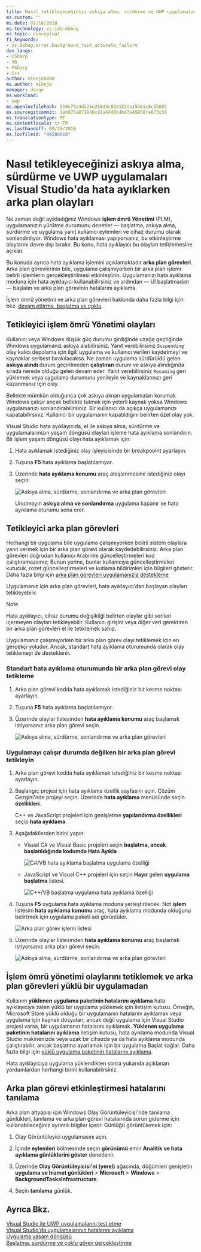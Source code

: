 ```yaml
---
title: Nasıl tetikleyeceğinizi askıya alma, sürdürme ve UWP uygulamaları hata ayıklarken arka plan olaylarını | Microsoft Docs
ms.custom: ''
ms.date: 01/16/2018
ms.technology: vs-ide-debug
ms.topic: conceptual
f1_keywords:
- vs.debug.error.background_task_activate_failure
dev_langs:
- CSharp
- VB
- FSharp
- C++
author: mikejo5000
ms.author: mikejo
manager: douge
ms.workload:
- uwp
ms.openlocfilehash: 510c79a4d225e250d4c832155da15b61c8c5b055
ms.sourcegitcommit: 1ab675a872848c81a44d6b4bd3a49958fe673c56
ms.translationtype: MT
ms.contentlocale: tr-TR
ms.lasthandoff: 09/10/2018
ms.locfileid: "44280018"
---
```

# <a name="how-to-trigger-suspend-resume-and-background-events-while-debugging-uwp-apps-in-visual-studio"></a>Nasıl tetikleyeceğinizi askıya alma, sürdürme ve UWP uygulamaları Visual Studio'da hata ayıklarken arka plan olayları
Ne zaman değil ayıkladığınız Windows **işlem ömrü Yönetimi** (PLM), uygulamanızın yürütme durumunu denetler — başlatma, askıya alma, sürdürme ve uygulama yanıt kullanıcı eylemleri ve cihaz durumu olarak sonlandırılıyor. Windows hata ayıklaması yapıyorsanız, bu etkinleştirme olaylarını devre dışı bırakır. Bu konu, hata ayıklayıcı bu olayları tetiklemesine açıklar.  
  
 Bu konuda ayrıca hata ayıklama işlemini açıklamaktadır **arka plan görevleri**. Arka plan görevlerinin bile, uygulama çalışmıyorken bir arka plan işlemi belirli işlemlerin gerçekleştirilmesi etkinleştirin. Uygulamanızı hata ayıklama moduna için hata ayıklayıcı kullanabilirsiniz ve ardından — UI başlatmadan — başlatın ve arka plan görevinin hatalarını ayıklama.  
  
 İşlem ömrü yönetimi ve arka plan görevleri hakkında daha fazla bilgi için bkz. [devam ettirme, başlatma ve çoklu](/windows/uwp/launch-resume/index).  
  
##  <a name="BKMK_Trigger_Process_Lifecycle_Management_events"></a> Tetikleyici işlem ömrü Yönetimi olayları  
 Kullanıcı veya Windows düşük güç durumu girdiğinde uzağa geçtiğinde Windows uygulamanız askıya alabilirsiniz. Yanıt verebilirsiniz `Suspending` olay kalıcı depolama için ilgili uygulama ve kullanıcı verileri kaydetmeyi ve kaynaklar serbest bırakılacaksa. Ne zaman uygulama sürdürüldü gelen **askıya alındı** durum geçirilmeden **çalıştıran** durum ve askıya alındığında sırada nerede olduğu gelen devam eder. Yanıt verebilirsiniz `Resuming` geri yüklemek veya uygulama durumunu yenileyin ve kaynaklarınızı geri kazanmanız için olay.  
  
 Bellekte mümkün olduğunca çok askıya alınan uygulamaları korumak Windows çalışır ancak bellekte tutmak için yeterli kaynak yoksa Windows uygulamanızı sonlandırabilirsiniz. Bir kullanıcı da açıkça uygulamanızı kapatabilirsiniz. Kullanıcı bir uygulamanın kapatıldığını belirten özel olay yok.  
  
 Visual Studio hata ayıklayıcıda, el ile askıya alma, sürdürme ve uygulamalarınızın yaşam döngüsü olayları işleme hata ayıklama sonlandırın. Bir işlem yaşam döngüsü olayı hata ayıklamak için:  
  
1.  Hata ayıklamak istediğiniz olay işleyicisinde bir breakpooint ayarlayın.  
  
2.  Tuşuna **F5** hata ayıklama başlatılamıyor.  
  
3.  Üzerinde **hata ayıklama konumu** araç ateşlenmesine istediğiniz olayı seçin:  
  
     ![Askıya alma, sürdürme, sonlandırma ve arka plan görevleri](../debugger/media/dbg_suspendresumebackground.png "DBG_SuspendResumeBackground")  
  
     Unutmayın **askıya alma ve sonlandırma** uygulama kapanır ve hata ayıklama oturumu sona erer.  
  
##  <a name="BKMK_Trigger_background_tasks"></a> Tetikleyici arka plan görevleri  
 Herhangi bir uygulama bile uygulama çalışmıyorken belirli sistem olaylara yanıt vermek için bir arka plan görevi olarak kaydedebilirsiniz. Arka plan görevleri doğrudan kullanıcı Arabirimi güncelleştirmeleri kod çalıştıramazsınız; Bunun yerine, bunlar kullanıcıya güncelleştirmeleri kutucuk, rozet güncelleştirmeleri ve kutlama bildirimleri için bilgileri gösterir. Daha fazla bilgi için [arka plan görevleri uygulamanızla destekleme](https://msdn.microsoft.com/library/4c7bb148-eb1f-4640-865e-41f627a46e8e)  
  
 Uygulamanız için arka plan görevleri, hata ayıklayıcı'dan başlayan olayları tetikleyebilir.  
  
> [!NOTE]
>  Hata ayıklayıcı, cihaz durumu değişikliği belirten olaylar gibi verileri içermeyen olayları tetikleyebilir. Kullanıcı girişini veya diğer veri gerektiren bir arka plan görevleri el ile tetiklemek sahip.  
  
 Uygulamanız çalışmıyorken bir arka plan görev olayı tetiklemek için en gerçekçi yoludur. Ancak, standart hata ayıklama oturumunda olarak olay tetiklemeyi de desteklenir.  
  
###  <a name="BKMK_Trigger_a_background_task_event_from_a_standard_debug_session"></a> Standart hata ayıklama oturumunda bir arka plan görevi olay tetikleme  
  
1.  Arka plan görevi kodda hata ayıklamak istediğiniz bir kesme noktası ayarlayın.  
  
2.  Tuşuna **F5** hata ayıklama başlatılamıyor.  
  
3.  Üzerinde olaylar listesinden **hata ayıklama konumu** araç başlamak istiyorsanız arka plan görevi seçin.  
  
     ![Askıya alma, sürdürme, sonlandırma ve arka plan görevleri](../debugger/media/dbg_suspendresumebackground.png "DBG_SuspendResumeBackground")  
  
###  <a name="BKMK_Trigger_a_background_task_when_the_app_is_not_running"></a> Uygulamayı çalışır durumda değilken bir arka plan görevi tetikleyin  
  
1.  Arka plan görevi kodda hata ayıklamak istediğiniz bir kesme noktası ayarlayın.  
  
2.  Başlangıç projesi için hata ayıklama özellik sayfasını açın. Çözüm Gezgini'nde projeyi seçin. Üzerinde **hata ayıklama** menüsünde seçin **özellikleri**.  
  
     C++ ve JavaScript projeleri için genişletme **yapılandırma özellikleri** seçip **hata ayıklama**.  
  
3.  Aşağıdakilerden birini yapın:  
  
    -   Visual C# ve Visual Basic projeleri seçin **başlatma, ancak başlatıldığında kodumda Hata Ayıkla**  
  
         ![C&#35;&#47;VB hata ayıklama başlatma uygulama özelliği](../debugger/media/dbg_csvb_dontlaunchapp.png "DBG_CsVb_DontLaunchApp")  
  
    -   JavaScript ve Visual C++ projeleri için seçin **Hayır** gelen **uygulama başlatma** listesi.  
  
         ![C&#43;&#43;&#47;VB başlatma uygulama hata ayıklama özelliği](../debugger/media/dbg_cppjs_dontlaunchapp.png "DBG_CppJs_DontLaunchApp")  
  
4.  Tuşuna **F5** uygulama hata ayıklama moduna yerleştirilecek. Not **işlem** listesini **hata ayıklama konumu** araç, hata ayıklama modunda olduğunu belirtmek için uygulama paketi adı görüntüler.  
  
     ![Arka plan görev işlemi listesi](../debugger/media/dbg_backgroundtask_processlist.png "DBG_BackgroundTask_ProcessList")  
  
5.  Üzerinde olaylar listesinden **hata ayıklama konumu** araç başlamak istiyorsanız arka plan görevi seçin.  
  
     ![Askıya alma, sürdürme, sonlandırma ve arka plan görevleri](../debugger/media/dbg_suspendresumebackground.png "DBG_SuspendResumeBackground")  
  
##  <a name="BKMK_Trigger_Process_Lifetime_Management_events_and_background_tasks_from_an_installed_app"></a> İşlem ömrü yönetimi olaylarını tetiklemek ve arka plan görevleri yüklü bir uygulamadan  
 Kullanım **yüklenen uygulama paketinin hatalarını ayıklama** hata ayıklayıcıya zaten yüklü bir uygulama yüklemek için iletişim kutusu. Örneğin, Microsoft Store yüklü olduğu bir uygulamanın hatalarını ayıklamak veya uygulama için kaynak dosyaları, ancak değil uygulama için Visual Studio projesi varsa, bir uygulamanın hatalarını ayıklamak. **Yüklenen uygulama paketinin hatalarını ayıklama** iletişim kutusu, hata ayıklama modunda Visual Studio makinenizde veya uzak bir cihazda ya da hata ayıklama modunda çalıştırabilir, ancak başlatma ayarlamak için bir uygulama Başlat sağlar. Daha fazla bilgi için [yüklü uygulama paketinin hatalarını ayıklama](../debugger/debug-installed-app-package.md).
  
 Hata ayıklayıcıya uygulama yüklendikten sonra yukarıda açıklanan yordamlardan herhangi birini kullanabilirsiniz.  
  
##  <a name="BKMK_Diagnosing_background_task_activation_errors"></a> Arka plan görevi etkinleştirmesi hatalarını tanılama  
 Arka plan altyapısı için Windows Olay Görüntüleyicisi'nde tanılama günlükleri, tanılama ve arka plan görevi hatalarında sorun giderme için kullanabileceğiniz ayrıntılı bilgiler içerir. Günlüğü görüntülemek için:  
  
1.  Olay Görüntüleyici uygulamasını açın.  
  
2.  İçinde **eylemleri** bölmesinde seçin **görünümü** emin **Analitik ve hata ayıklama günlüklerini göster** denetlenir.  
  
3.  Üzerinde **Olay Görüntüleyicisi'ni (yerel)** ağacında, düğümleri genişletin **uygulama ve hizmet günlükleri** > **Microsoft** > **Windows**   >  **BackgroundTasksInfrastructure**.  
  
4.  Seçin **tanılama** günlük.  
  
## <a name="see-also"></a>Ayrıca Bkz.  
 [Visual Studio ile UWP uygulamalarını test etme](../test/testing-store-apps-with-visual-studio.md)   
 [Visual Studio'da uygulamalarının hatalarını ayıklama](../debugger/debug-store-apps-in-visual-studio.md)   
 [Uygulama yaşam döngüsü](/windows/uwp/launch-resume/app-lifecycle)   
 [Başlatma, sürdürme ve çoklu görev gerçekleştirme](/windows/uwp/launch-resume/index)